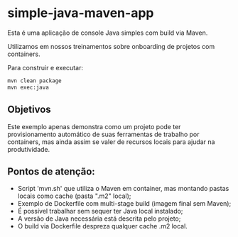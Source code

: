# simple-java-maven-app

Esta é uma aplicação de console Java simples com build via Maven.

Utilizamos em nossos treinamentos sobre onboarding de projetos com containers.

Para construir e executar:

```sh
mvn clean package
mvn exec:java
```

## Objetivos

Este exemplo apenas demonstra como um projeto pode ter provisionamento automático de suas ferramentas de trabalho por containers, mas ainda assim se valer de recursos locais para ajudar na produtividade. 

## Pontos de atenção:

* Script 'mvn.sh' que utiliza o Maven em container, mas montando pastas locais como cache (pasta ".m2" local);
* Exemplo de Dockerfile com multi-stage build (imagem final sem Maven);
* É possível trabalhar sem sequer ter Java local instalado;
* A versão de Java necessária está descrita pelo projeto;
* O build via Dockerfile despreza qualquer cache .m2 local.
